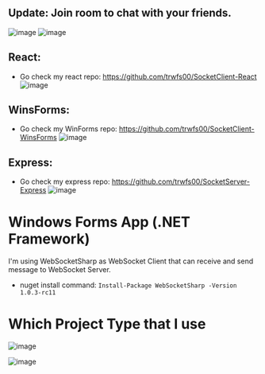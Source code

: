 ## Update: Join room to chat with your friends.
![image](https://github.com/user-attachments/assets/b1c73db0-191a-4da7-a00f-cb0a9cf65d50)
![image](https://github.com/user-attachments/assets/49ef2f22-030d-4b63-bd8b-fca190208557)

## React:
- Go check my react repo: https://github.com/trwfs00/SocketClient-React
![image](https://github.com/user-attachments/assets/98595559-ba4a-44b2-8265-26742bd13bd0)

## WinsForms:
- Go check my WinForms repo: https://github.com/trwfs00/SocketClient-WinsForms
![image](https://github.com/user-attachments/assets/2bddc1bd-b851-478f-a2f9-44d67df94579)

## Express:
- Go check my express repo: https://github.com/trwfs00/SocketServer-Express
![image](https://github.com/user-attachments/assets/395cd84d-4ff4-41b0-9441-3a3e5a6d7bf9)

# Windows Forms App (.NET Framework)
I'm using WebSocketSharp as WebSocket Client that can receive and send message to WebSocket Server.
- nuget install command: `Install-Package WebSocketSharp -Version 1.0.3-rc11`

# Which Project Type that I use
![image](https://github.com/user-attachments/assets/29ccb191-68b5-44fa-8d69-98c7042ee020)

![image](https://github.com/user-attachments/assets/f64f6458-47c5-41e1-8305-d509849d3a92)
